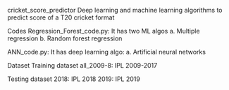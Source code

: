 cricket_score_predictor
Deep learning and machine learning algorithms to predict score of a T20 cricket format

Codes
Regression_Forest_code.py: 
It has two ML algos
a. Multiple regression
b. Random forest regression

ANN_code.py:
It has deep learning algo:
a. Artificial neural networks

Dataset
Training dataset
all_2009-8: IPL 2009-2017

Testing dataset
2018: IPL 2018 
2019: IPL 2019 